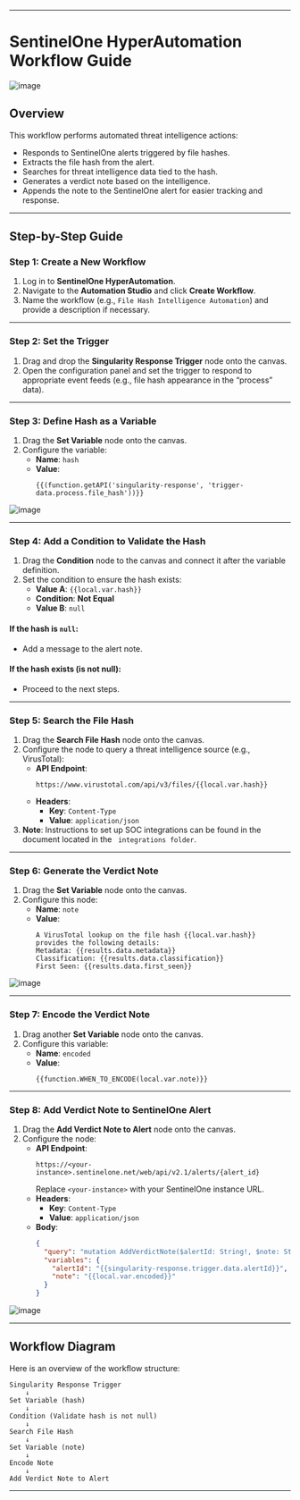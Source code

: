
---

# SentinelOne HyperAutomation Workflow Guide
![image](https://github.com/user-attachments/assets/deb2780c-1ae0-4e2b-8988-2db2871b3ed9)

## Overview
This workflow performs automated threat intelligence actions:
- Responds to SentinelOne alerts triggered by file hashes.
- Extracts the file hash from the alert.
- Searches for threat intelligence data tied to the hash.
- Generates a verdict note based on the intelligence.
- Appends the note to the SentinelOne alert for easier tracking and response.

---

## Step-by-Step Guide

### Step 1: Create a New Workflow
1. Log in to **SentinelOne HyperAutomation**.
2. Navigate to the **Automation Studio** and click **Create Workflow**.
3. Name the workflow (e.g., `File Hash Intelligence Automation`) and provide a description if necessary.

---

### Step 2: Set the Trigger
1. Drag and drop the **Singularity Response Trigger** node onto the canvas.
2. Open the configuration panel and set the trigger to respond to appropriate event feeds (e.g., file hash appearance in the “process” data).

---

### Step 3: Define Hash as a Variable
1. Drag the **Set Variable** node onto the canvas.
2. Configure the variable:
   - **Name**: `hash`
   - **Value**:
     ```plaintext
     {{(function.getAPI('singularity-response', 'trigger-data.process.file_hash'))}}
     ```
![image](https://github.com/user-attachments/assets/a103ada4-55e0-4378-81eb-f583a819e0f6)

---

### Step 4: Add a Condition to Validate the Hash
1. Drag the **Condition** node to the canvas and connect it after the variable definition.
2. Set the condition to ensure the hash exists:
   - **Value A**: `{{local.var.hash}}`
   - **Condition**: **Not Equal**
   - **Value B**: `null`

#### If the hash is `null`:
- Add a message to the alert note.

#### If the hash exists (is not null):
- Proceed to the next steps.

---

### Step 5: Search the File Hash
1. Drag the **Search File Hash** node onto the canvas.
2. Configure the node to query a threat intelligence source (e.g., VirusTotal):
   - **API Endpoint**:
     ```
     https://www.virustotal.com/api/v3/files/{{local.var.hash}}
     ```
   - **Headers**:
     - **Key**: `Content-Type`
     - **Value**: `application/json`
3. **Note**: Instructions to set up SOC integrations can be found in the document located in the ` integrations folder`.

---

### Step 6: Generate the Verdict Note
1. Drag the **Set Variable** node onto the canvas.
2. Configure this node:
   - **Name**: `note`
   - **Value**:
     ```plaintext
     A VirusTotal lookup on the file hash {{local.var.hash}} provides the following details:
     Metadata: {{results.data.metadata}}
     Classification: {{results.data.classification}}
     First Seen: {{results.data.first_seen}}
     ```
![image](https://github.com/user-attachments/assets/320c9fa0-7b54-425b-bc7c-3ac9c0ddd2e6)

---

### Step 7: Encode the Verdict Note
1. Drag another **Set Variable** node onto the canvas.
2. Configure this variable:
   - **Name**: `encoded`
   - **Value**:
     ```plaintext
     {{function.WHEN_TO_ENCODE(local.var.note)}}
     ```

---

### Step 8: Add Verdict Note to SentinelOne Alert
1. Drag the **Add Verdict Note to Alert** node onto the canvas.
2. Configure the node:
   - **API Endpoint**:
     ```
     https://<your-instance>.sentinelone.net/web/api/v2.1/alerts/{alert_id}
     ```
     Replace `<your-instance>` with your SentinelOne instance URL.
   - **Headers**:
     - **Key**: `Content-Type`
     - **Value**: `application/json`
   - **Body**:
     ```json
     {
       "query": "mutation AddVerdictNote($alertId: String!, $note: String!) { addAlertNote( alertId: $alertId, note: $note ) }",
       "variables": {
         "alertId": "{{singularity-response.trigger.data.alertId}}",
         "note": "{{local.var.encoded}}"
       }
     }
     ```
![image](https://github.com/user-attachments/assets/cb15b41a-ef9a-40ce-9a30-8f89ffe342b2)

---

## Workflow Diagram
Here is an overview of the workflow structure:

```
Singularity Response Trigger
    ↓
Set Variable (hash)
    ↓
Condition (Validate hash is not null)
    ↓
Search File Hash
    ↓
Set Variable (note)
    ↓
Encode Note
    ↓
Add Verdict Note to Alert
```

---
